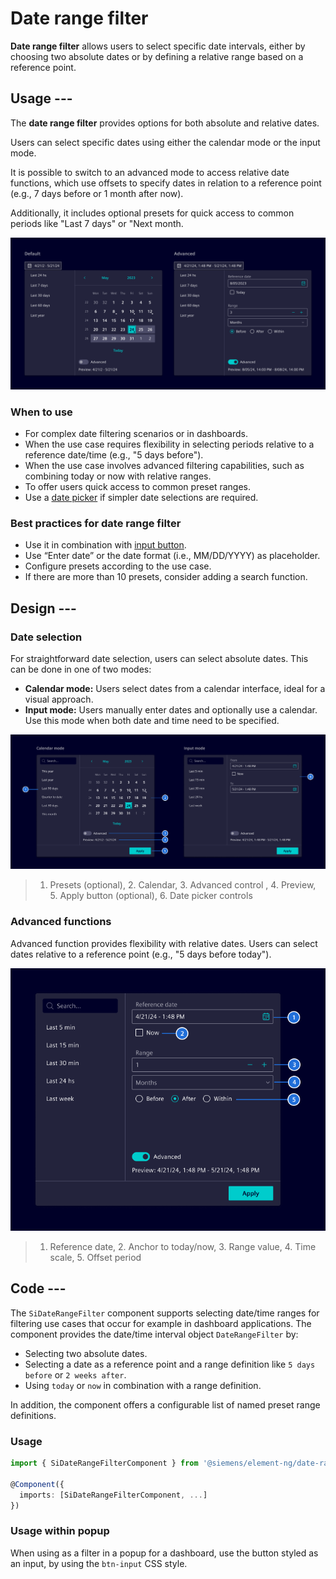 # Date range filter

**Date range filter** allows users to select specific date intervals,
either by choosing two absolute dates or by defining a relative range based on a reference point.

## Usage ---

The **date range filter** provides options for both absolute and relative dates.

Users can select specific dates using either the calendar mode or the input mode.

It is possible to switch to an advanced mode to access relative date functions,
which use offsets to specify dates in relation to a reference point (e.g., 7 days before or 1 month after now).

Additionally, it includes optional presets for quick access to common periods like "Last 7 days" or "Next month.

![date range filter](images/date-range-filter.png)

### When to use

- For complex date filtering scenarios or in dashboards.
- When the use case requires flexibility in selecting periods relative to a reference date/time (e.g., "5 days before").
- When the use case involves advanced filtering capabilities, such as combining today or now with relative ranges.
- To offer users quick access to common preset ranges.
- Use a [date picker](../forms-inputs/datepicker.md) if simpler date selections are required.

### Best practices for date range filter

- Use it in combination with [input button](../buttons-menus/buttons.md).
- Use “Enter date” or the date format (i.e., MM/DD/YYYY) as placeholder.
- Configure presets according to the use case.
- If there are more than 10 presets, consider adding a search function.

## Design ---

### Date selection

For straightforward date selection, users can select absolute dates. This can be done in one of two modes:

- **Calendar mode:** Users select dates from a calendar interface, ideal for a visual approach.
- **Input mode:** Users manually enter dates and optionally use a calendar.
  Use this mode when both date and time need to be specified.

![date range filter default](images/date-range-filter-default.png)

> 1. Presets (optional), 2. Calendar, 3. Advanced control , 4. Preview, 5. Apply button (optional), 6. Date picker controls

### Advanced functions

Advanced function provides flexibility with relative dates. Users can select dates relative to a reference point
(e.g., "5 days before today").

![date range filter advanced](images/date-range-filter-advanced.png)

> 1. Reference date, 2. Anchor to today/now, 3. Range value, 4. Time scale, 5. Offset period

## Code ---

The `SiDateRangeFilter` component supports selecting date/time ranges for filtering
use cases that occur for example in dashboard applications. The component provides
the date/time interval object `DateRangeFilter` by:

- Selecting two absolute dates.
- Selecting a date as a reference point and a range definition like `5 days before` or `2 weeks after`.
- Using `today` or `now` in combination with a range definition.

In addition, the component offers a configurable list of named preset range definitions.

### Usage

```ts
import { SiDateRangeFilterComponent } from '@siemens/element-ng/date-range-filter';

@Component({
  imports: [SiDateRangeFilterComponent, ...]
})
```

<si-docs-component example="si-date-range-filter/si-date-range-filter" height="450"></si-docs-component>

### Usage within popup

When using as a filter in a popup for a dashboard, use the button styled as an input, by using the `btn-input`
CSS style.

<si-docs-component example="si-date-range-filter/si-date-range-filter-popup" height="400"></si-docs-component>

<si-docs-api component="SiDateRangeFilterComponent"></si-docs-api>

<si-docs-api injectable="SiDateRangeCalculationService"></si-docs-api>

<si-docs-types></si-docs-types>
